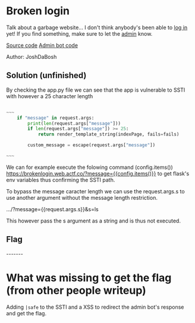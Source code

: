 # Broken login

Talk about a garbage website... I don't think anybody's been able to [log in](https://brokenlogin.web.actf.co/) yet! If you find something, make sure to let the [admin](https://admin-bot.actf.co/brokenlogin) know.

[Source code](https://files.actf.co/ce4cbaf2a4122a671028b0d3e1c407bbea8d64a3ffb123d63b4d6b6659305042/app.py)  [Admin bot code](https://files.actf.co/c9bd78edc3de06985326cc9bda63e719a0c7092c8d8812f71ab6a9e52744db1a/brokenlogin.js)

Author: JoshDaBosh

## Solution (unfinished)

By checking the app.py file we can see that the app is vulnerable to SSTI with however a 25 character length

```python

~~~
    if "message" in request.args:
        print(len(request.args["message"]))
        if len(request.args["message"]) >= 25:
            return render_template_string(indexPage, fails=fails)

        custom_message = escape(request.args["message"])

~~~
```

We can for example execute the folowing command (config.items()) https://brokenlogin.web.actf.co/?message={{config.items()}} to get flask's env variables thus confirming the SSTI path.

To bypass the message caracter length we can use the request.args.s to use another argument without the message length restriction.

.../?message={{request.args.s}}&s=ls

This however pass the s argument as a string and is thus not executed.

## Flag
\-------

# What was missing to get the flag (from other people writeup)

Adding ```|safe``` to the SSTI and a XSS to redirect the admin bot's response and get the flag.